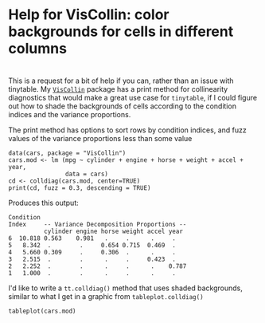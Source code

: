 # Help for VisCollin: color backgrounds for cells in different columns
#

This is a request for a bit of help if you can, rather than an issue with tinytable.
My [`VisCollin`](https://github.com/friendly/VisCollin) package has a print method for collinearity diagnostics that would make a great use case
for `tinytable`, if I could figure out how to shade the backgrounds of cells according to the 
condition indices and the variance proportions.

The print method has options to sort rows by condition indices, and fuzz values of the variance proportions
less than some value

```
data(cars, package = "VisCollin")
cars.mod <- lm (mpg ~ cylinder + engine + horse + weight + accel + year,
                data = cars)
cd <- colldiag(cars.mod, center=TRUE)
print(cd, fuzz = 0.3, descending = TRUE)
```

Produces this output:

```
Condition
Index	  -- Variance Decomposition Proportions --
          cylinder engine horse weight accel year 
6  10.818 0.563    0.981   .     .      .     .   
5   8.342  .        .     0.654 0.715  0.469  .   
4   5.660 0.309     .     0.306  .      .     .   
3   2.515  .        .      .     .     0.423  .   
2   2.252  .        .      .     .      .    0.787
1   1.000  .        .      .     .      .     .  
```

I'd like to write a `tt.colldiag()` method that uses shaded backgrounds, similar to what I get in a graphic from `tableplot.colldiag()`


```
tableplot(cars.mod)

